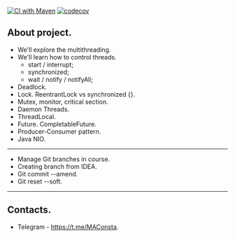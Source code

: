 [![CI with Maven](https://github.com/Constantine-M/job4j_threads/actions/workflows/gitActions.yml/badge.svg)](https://github.com/Constantine-M/job4j_threads/actions/workflows/gitActions.yml)
[![codecov](https://codecov.io/gh/Constantine-M/job4j_threads/branch/master/graph/badge.svg?token=KRXTL18BBX)](https://codecov.io/gh/Constantine-M/job4j_threads)

About project.
----------
- We'll explore the multithreading.
- We'll learn how to control threads.
    - start / interrupt;
    - synchronized;
    - wait / notify / notifyAll;
- Deadlock.
- Lock. ReentrantLock vs synchronized {}.
- Mutex, monitor, critical section.
- Daemon Threads.
- ThreadLocal.
- Future. CompletableFuture.
- Producer-Consumer pattern.
- Java NIO.
----------
- Manage Git branches in course.
- Creating branch from IDEA.
- Git commit --amend.
- Git reset --soft.
----------
Contacts.
----------
- Telegram - https://t.me/MAConsta.